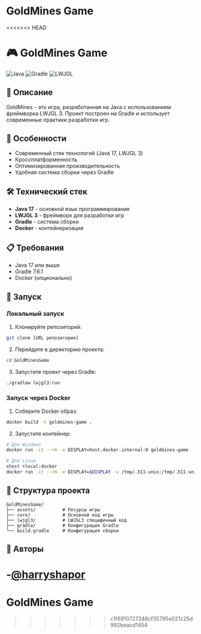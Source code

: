 # GoldMines Game
<<<<<<< HEAD
# 🎮 GoldMines Game

![Java](https://img.shields.io/badge/Java-17-red.svg)
![Gradle](https://img.shields.io/badge/Gradle-7.6.1-green.svg)
![LWJGL](https://img.shields.io/badge/LWJGL-3-blue.svg)

## 📝 Описание

GoldMines - это игра, разработанная на Java с использованием фреймворка LWJGL 3. Проект построен на Gradle и использует современные практики разработки игр.

## 🚀 Особенности

- Современный стек технологий (Java 17, LWJGL 3)
- Кроссплатформенность
- Оптимизированная производительность
- Удобная система сборки через Gradle

## 🛠 Технический стек

- **Java 17** - основной язык программирования
- **LWJGL 3** - фреймворк для разработки игр
- **Gradle** - система сборки
- **Docker** - контейнеризация

## 📋 Требования

- Java 17 или выше
- Gradle 7.6.1
- Docker (опционально)

## 🚀 Запуск

### Локальный запуск

1. Клонируйте репозиторий:
```bash
git clone [URL репозитория]
```

2. Перейдите в директорию проекта:
```bash
cd GoldMinesGame
```

3. Запустите проект через Gradle:
```bash
./gradlew lwjgl3:run
```

### Запуск через Docker

1. Соберите Docker образ:
```bash
docker build -t goldmines-game .
```

2. Запустите контейнер:
```bash
# Для Windows
docker run -it --rm -e DISPLAY=host.docker.internal:0 goldmines-game

# Для Linux
xhost +local:docker
docker run -it --rm -e DISPLAY=$DISPLAY -v /tmp/.X11-unix:/tmp/.X11-unix goldmines-game
```

## 📁 Структура проекта

```
GoldMinesGame/
├── assets/          # Ресурсы игры
├── core/            # Основной код игры
├── lwjgl3/          # LWJGL3 специфичный код
├── gradle/          # Конфигурация Gradle
└── build.gradle     # Конфигурация сборки
```

## 👥 Авторы

-[@harryshapor](https://github.com/harryshapor)
=======
# GoldMines Game
>>>>>>> c1f6910727248cf35795e021c25d992beacd1454
